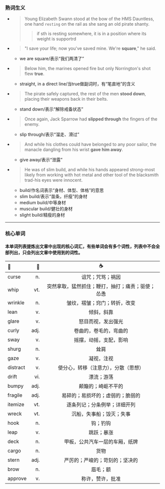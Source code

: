 ### 熟词生义
* >Young Elizabeth Swann stood at the bow of the HMS Dauntless, one hand `resting` on the rail as she sang an old pirate shanty.
    >> if sth is resting somewhere, it is in a position where its weight is supportrd
* >"I save your life; now you've saved mine. We're __square__," he said.
   - we are square/表示“我们两清了”
* >Below him, the marines opened fire but only Norrington's shot flew __true__.
   - straight, in a direct line/当true做副词时，有“笔直地”的含义
* >The pirate safely captured, the rest of the men __stood down__, placing their weapons back in their belts.
   - stand down/表示“解除戒备状态”
* >Once again, Jack Sparrow had __slipped through__ the fingers of the enemy.
   - slip through/表示“溜走、滑过”
* >And while his clothes could have belonged to any poor sailor, the manacle dangling from his wrist __gave him away__.
   - give away/表示“泄露”
* >He was of slim build, and while his hands appeared strong-most likely from working with hot metal and other tool of the blacksmith
trad-his eyes were innocent.
   - build/作名词表示“身材、体型、体格”的意思
   - slim build/表示“苗条，纤瘦”的身材
   - medium build/中等身材
   - muscular build/健壮的身材
   - slight build/精瘦的身材
---
### 核心单词
#### 本单词列表提炼出文章中出现的核心词汇，有些单词会有多个词性，列表中不会全部列出，只会列出文章中使用到的词性。
|:baby_bottle:|:beer:|:coffee:|
|:-----|-----:|:-----:|
|curse|n.|诅咒；咒骂；祸因|
|whip|vt.|突然拿取，猛然抓住；鞭打，抽打；痛责；驱使；怂恿|
|wrinkle|n.|皱纹，褶皱；窍门；转折，改变|
|lean|v.|倾斜，斜靠|
|glare|v.|怒目而视，发出强光|
|curly|adj.|卷曲的，卷毛的，弯曲的|
|sway|v.|摇摆，动摇，支配，影响|
|shurg|n.|耸肩|
|gaze|v.|凝视，注视|
|distract|v.|使分心，转移（注意力），分散（思想）|
|drift|vi.|漂流；游荡|
|bumpy|adj.|颠簸的；崎岖不平的|
|fragile|adj.|易碎的；易损坏的；虚弱的；脆弱的|
|itemize|vt.|逐条列记；分条例举；详细开列|
|wreck|vt.|沉船，失事船；毁灭；失事|
|hook|n.|钩；钓钩|
|leap|v.|跳跃；暴涨|
|deck|n.|甲板，公共汽车一层的车厢，纸牌|
|cargo|n.|货物|
|stern|adj.|严厉的；严峻的；苛刻的；坚决的|
|brow|n.|眉毛；额|
|approve|v.|称许，赞许，批准|
